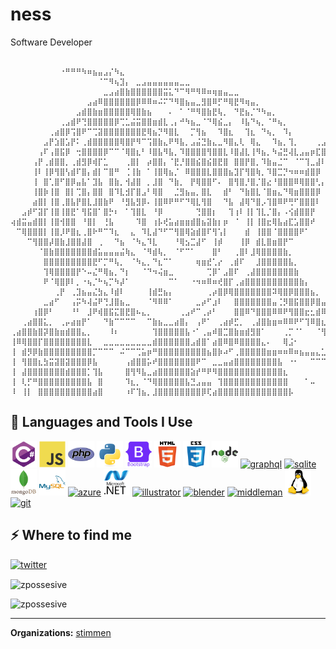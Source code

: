<h1>ness</h1>
<p>Software Developer</p>

```

⠀⠀⠀⠀⠀⠀⠀⠀⠀⠐⠛⠛⠛⠳⠶⣦⣤⣠⡌⠳⣄⠀⠀⠀⠀⠀⠀⠀⠀⠀⠀⠀⠀⠀⠀⠀⠀⠀⠀⠀⠀⠀⠀⠀⠀⠀⠀⠀⠀⠀⠀⠀⠀⠀⠀⠀⠀⠀⠀⠀⠀
⠀⠀⠀⠀⠀⠀⠀⠀⠀⠀⠀⠀⠀⠀⠀⠀⠈⠉⠻⢦⣹⡄⠀⣀⣠⣤⣤⣤⣤⣤⣤⣀⣀⠀⠀⠀⠀⠀⠀⠀⠀⠀⠀⠀⠀⠀⠀⠀⠀⠀⠀⠀⠀⠀⠀⠀⠀⠀⠀⠀⠀
⠀⠀⠀⠀⠀⠀⠀⠀⠀⠀⠀⠀⠀⠀⠀⠀⠀⣀⣠⣴⣿⣷⣿⣿⣿⣿⣿⣿⣭⣅⠙⠉⠻⠛⠻⠿⠶⢶⣶⣤⣀⣀⠀⠀⠀⠀⠀⠀⠀⠀⠀⠀⠀⠀⠀⠀⠀⠀⠀⠀⠀
⠀⠀⠀⠀⠀⠀⠀⠀⠀⠀⠀⠀⠀⠀⣠⣴⠿⣿⣿⣿⣿⣿⣿⡿⠿⠿⠶⠬⠍⠙⠻⣿⣦⣤⣀⣻⣿⠿⡋⠛⢿⣟⠻⢶⣤⡀⠀⠀⠀⠀⠀⠀⠀⠀⠀⠀⠀⠀⠀⠀⠀
⠀⠀⠀⠀⠀⠀⠀⠀⠀⠀⠀⠀⣠⣾⣿⣷⣶⣿⣿⣿⣿⣿⢿⣿⣷⣦⠀⠀⠀⠄⠀⠁⠈⠛⠻⣿⣷⣟⢧⡀⠀⠙⣟⣦⡈⠙⠳⣤⡀⠀⠀⠀⠀⠀⠀⠀⠀⠀⠀⠀⠀
⠀⠀⠀⠀⠀⠀⠀⠀⠀⢀⣠⣾⠟⢙⣿⣿⣿⣿⣿⡿⢉⣁⣬⣭⣿⣿⣶⣾⣇⢀⡄⠚⠳⣦⣀⠈⠙⢿⣮⣀⡄⠀⠸⣧⠙⢦⡀⠈⠛⢦⡀⠀⠀⠀⠀⠀⠀⠀⠀⠀⠀
⠀⠀⠀⠀⠀⠀⠀⢀⣴⣿⡿⢩⣿⠟⠉⢉⣽⣿⣿⣿⣿⣿⣿⣿⣟⢿⣦⡙⠻⣿⣇⠀⠀⡉⢻⣦⠀⠀⠹⣿⣆⠀⠀⢹⣆⠀⠙⢦⡀⠀⠹⡄⠀⠀⠀⠀⠀⠀⠀⠀⠀
⠀⠀⠀⠀⠀⠀⣠⡟⣱⣿⣡⡟⠅⢀⣾⣿⣿⣿⣿⣿⢿⣿⡟⠻⠉⢩⣿⣷⣄⠟⠻⣧⡀⣠⣬⣙⣷⣄⣀⠻⣿⣄⢇⠀⢿⣄⠀⠀⠹⣦⡀⢹⡀⠀⠀⠀⢀⣠⠀⠀⠀
⠀⠀⠀⠀⠀⢠⠏⢠⣿⣯⡿⠀⢒⣿⣿⣿⣿⡿⠉⠉⠈⢿⣿⣆⠃⠸⣿⣧⠻⣧⡀⠹⣿⣿⣿⣿⢻⣿⣿⣇⠸⣿⣼⣇⢸⠻⣦⡀⠳⣬⣛⢼⣇⣠⣤⡶⣏⣿⠀⠀⠀
⠀⠀⠀⠀⢠⡟⢀⣾⣿⣿⡀⢀⣾⣻⡿⢾⡏⣁⠀⠀⠀⢀⣿⡇⠀⡴⣿⣿⡄⠈⣟⡘⣿⣿⣮⣿⣮⣿⣟⣿⠀⣿⣿⡟⣿⡀⠹⣷⣤⣈⠉⠀⠈⠉⢹⣀⣼⠇⠀⠀⠀
⠀⠀⠀⠀⢸⠇⢸⡿⢻⣿⢣⣾⠏⣿⡄⣾⡇⠉⣿⠛⠀⢈⢸⣷⠀⠁⢸⣿⢿⣦⡈⠀⠿⣿⣿⣿⣇⣿⣿⣿⣦⣹⡏⢻⣿⢷⡀⠹⣿⣉⡙⠲⠶⠶⣾⣿⡿⠀⠀⠀⠀
⠀⠀⠀⠀⢸⠀⣿⢁⣿⠋⣿⡿⣤⣧⠁⣹⣧⠀⣿⣷⡀⢺⣼⣿⠀⡀⣸⣿⠀⠙⣷⡀⠀⡟⢿⣿⣿⠋⠄⠀⣿⢻⣿⡘⣿⡈⣿⣔⠘⣿⣿⣿⠿⢿⣿⣿⢃⡄⠀⠀⠀
⠀⠀⠀⠀⢸⣿⡷⢸⣿⠀⣿⡇⢉⣿⡄⣿⣿⠀⣿⠹⣇⣺⡏⣿⣠⠃⢿⣿⠀⠀⣈⣻⣦⣤⡀⣿⣇⠀⠀⣾⠃⠀⠙⣷⣿⣇⠈⣿⣶⣄⠙⢿⣶⣿⣿⣿⡿⠀⠀⠀⠀
⠀⠀⠀⠀⣴⣿⡇⢸⣿⢀⣿⣧⡟⣿⣇⣸⣿⣷⠟⠀⠘⣻⣧⣻⡿⠄⢸⣿⠿⠟⠛⠋⠙⢿⣇⢻⣿⠀⠀⠙⣧⠀⣼⢿⠙⣿⡠⢹⣿⠿⠟⢛⠋⣿⣿⣿⠇⠀⠀⠀⠀
⠀⠀⣠⡾⠋⣽⡏⢸⣿⢸⣿⣟⠁⢻⣯⣿⠁⣿⡓⠆⠀⠁⢹⣿⣇⠀⠘⡿⠀⠀⠀⠀⠀⠀⢙⣿⣿⡆⠀⠀⢹⢰⠇⢸⡇⢹⣇⡈⣿⡄⠠⢪⣾⣿⣿⡟⠀⠀⠀⠀⠀
⢴⣾⣭⣤⣾⣿⡇⢸⣿⢺⣿⣿⠀⠘⣿⡇⠀⢘⣧⠀⠀⠀⠀⠹⣿⠀⢰⡧⢞⣥⣴⣶⣶⣾⣿⣦⣽⣷⡆⡶⠀⠈⠀⢸⡇⢸⣿⣖⢿⣧⣴⣏⣡⣿⣿⠞⠀⠀⠀⠀⠀
⠀⠉⢿⣿⣿⣿⡇⢸⣿⡸⠟⣿⣆⢀⣿⠗⠛⠉⠹⣆⠀⠀⣄⠀⠹⣇⣼⠙⠋⠉⢻⣿⢿⣵⣾⣿⠏⢻⢡⡇⠀⠀⠀⣾⠀⢸⣿⣿⠈⣿⣿⣿⣿⠟⠁⠀⠀⠀⠀⠀⠀
⠀⠀⠀⠉⢻⣿⣿⡼⣿⣷⣸⣿⣿⣼⣿⠀⢀⠀⠀⠙⣦⠀⠈⠳⣄⠹⣇⠀⠀⠀⠘⢿⣢⣉⣼⠋⠀⢸⡾⠀⠀⠀⢸⡿⠀⣾⣇⣿⣶⣿⡟⠉⠀⠀⠀⠀⠀⠀⠀⠀⠀
⠀⠀⠀⠀⠀⠈⣿⣷⣿⣿⣿⣿⣿⣿⣿⣾⣥⣤⣤⣤⣬⢷⣄⠀⠈⠻⣾⢧⡀⠀⠈⠋⠉⠁⠀⠀⠀⣿⠃⠀⠀⢀⣿⠇⣸⢿⣿⣿⣿⣿⣷⡀⠀⠀⠀⠀⠀⠀⠀⠀⠀
⠀⠀⠀⠀⠀⠀⣿⣿⣿⣿⣿⣿⣿⣿⣿⣟⠋⡉⠛⢧⡀⠀⠈⠳⣄⡀⠙⣆⠉⠁⠀⠀⠀⠀⢶⣶⣞⢁⡔⠀⢀⣾⠏⠀⠀⣸⣿⣿⣿⣿⣿⣧⡀⠀⠀⠀⠀⠀⠀⠀⠀
⠀⠀⠀⠀⠀⠀⢹⢿⣿⣿⣿⣿⡟⠑⠤⣌⠛⢿⣦⡀⠙⡆⠀⠀⠈⠙⠲⢬⣶⣀⠀⠀⠀⠀⠀⠀⢉⡿⠁⣠⣿⠏⠀⢀⣼⣿⣿⣿⣿⣿⣿⣿⣷⠀⠀⠀⠀⠀⠀⠀⠀
⠀⠀⠀⠀⠀⠀⠟⠈⢿⣿⡿⠇⡀⠐⢦⡈⠓⢦⡉⠳⡼⠁⠀⠀⠀⠀⠀⠀⠀⠉⠁⠀⠀⠐⠲⠶⠿⠶⢞⣿⡏⢀⣴⣿⣿⣿⣿⣿⣿⣿⣿⣿⣿⣷⡄⠀⠀⠀⠀⠀⠀
⠀⠀⠀⠀⠀⠀⠀⠀⢀⡟⠀⢀⣹⣦⣤⣌⣳⣄⠸⣾⠇⠀⠀⠀⠀⢸⣾⣛⣦⡄⠀⠀⠀⠀⠀⠀⢀⡴⣿⡿⢿⣿⣿⣿⣿⣿⣿⣿⠽⢿⣿⡿⣿⣿⣿⣦⡀⠀⠀⠀⠀
⠀⠀⠀⠀⠀⠀⣀⣴⠋⠀⠀⢠⡭⠳⢼⣬⠟⢙⣸⣿⣦⣀⠀⠀⠀⠈⠻⠿⠿⠁⠀⠀⠀⠀⣀⡴⠋⣰⠇⠀⠀⣿⣿⣿⣿⣿⣿⣿⣤⢈⡻⣿⣯⣿⣿⡿⣿⣤⡀⠀⠀
⠀⠀⠀⠀⢰⣿⡿⠃⠀⠀⠀⠘⠃⠀⣸⠟⢾⣿⣯⣍⣿⣟⣿⠦⣄⡀⠀⠀⠀⠀⠀⢀⣠⠞⠉⢀⡴⠃⠀⠀⠀⣿⣿⠿⠙⣿⣿⣿⠿⠿⠟⢻⣿⣿⣖⣂⣾⠿⣷⣦⡀
⠀⠀⢀⣴⣿⣿⣅⡀⠀⢀⡤⣴⣶⡟⠁⠀⠀⠙⣷⠉⠉⠉⠉⠀⠀⠉⣷⣦⣀⣀⣴⣿⡄⠀⢠⠟⠁⠀⢀⣴⡾⣋⡀⠀⢀⣼⣿⣷⣶⠶⠿⠿⠟⠋⢹⠿⣿⣆⠈⢿⣿
⢀⣴⣿⣿⣷⣿⡽⣿⣷⣶⣾⣿⣿⣄⡀⠀⠀⠀⠸⠆⠀⠀⠀⠀⠀⠀⢹⣿⣿⣿⣿⣿⣧⠐⠁⢀⣤⠾⣿⣉⣿⣷⣶⣾⣻⣿⠁⠀⠀⠀⢀⡉⠈⠁⠀⠀⠈⢻⣿⣇⡀
⢸⠿⢿⣿⣿⡏⣿⣿⣿⣿⣿⣿⣿⣿⣇⠀⠀⣀⣀⣀⣀⣀⣀⣀⣀⣀⣾⣿⣿⣿⣿⣿⣿⣠⣾⣿⠁⣴⣿⠿⣿⠿⣿⣿⣿⣿⣄⠄⠀⠀⢿⣨⠂⠀⠀⠀⠀⠀⢿⣯⣻
⢸⠀⣾⡻⡿⣷⣿⣿⣿⣿⣿⣿⣿⣿⣿⡉⠉⠉⠉⠀⠬⠉⠉⢉⣥⡶⠛⣿⣿⣿⣿⣿⣿⣿⣿⣿⣦⣿⡷⠴⠋⢀⣿⣿⣿⣿⣿⣶⣶⠶⠶⠿⠶⣦⣤⣤⣄⣁⣘⣿⣯
⢸⠀⢻⣿⣿⣆⣳⣭⣽⣿⣽⣿⣿⣿⡿⣧⠀⠀⠀⠀⠀⢠⣾⣿⣿⡥⠞⣿⣿⣿⣿⣿⣿⣿⠟⠉⠀⣀⣀⣤⣴⣿⣿⣿⣿⣿⣿⣿⣿⣧⠀⠐⠂⠀⠀⠉⠉⠉⠉⠙⠋
⢸⠀⣼⣿⣿⣿⣿⣿⣿⣿⣾⣿⣿⣿⡁⢹⣧⠀⠀⠀⠀⣿⢻⠻⣧⣀⣴⣿⣿⣿⣿⣿⣿⣵⡞⠛⠟⠻⣿⣿⣿⣿⣿⣿⣿⣿⣿⣿⣿⣿⣆⠀⠀⠀⠀⠀⠀⠀⠀⠀⠀
⢸⠀⢇⡋⠛⣿⣿⣿⣿⣿⣿⣿⣿⣿⣧⠀⣿⠀⠀⠀⠀⠹⣆⡀⠈⠙⢿⣿⣿⣿⣿⣿⣧⣙⣠⣤⣤⠀⢹⣿⣿⣿⣿⣿⣿⣿⣿⣿⣿⣿⣿⠀⠀⠀⠁⠤⠀⠀⠀⠀⠀
⠸⠀⢸⡇⠀⣿⣿⣿⣿⣿⣿⣿⣿⣿⣿⣴⣿⠀⠀⠀⠀⠰⠏⢹⣦⡀⣸⣿⣿⣿⣿⣿⣿⣿⣿⡿⢏⣴⣿⣿⣿⣿⣿⣿⣿⣿⣿⣿⣿⣿⣿⡧⠀⠀⠀⠀⠀⠀⠀⠀⠀
```

<h2>🚀 Languages and Tools I Use</h2>
<p>
<a target="_blank" href="https://raw.githubusercontent.com/devicons/devicon/master/icons/csharp/csharp-original.svg" style="display: inline-block;">
  <img src="https://raw.githubusercontent.com/devicons/devicon/master/icons/csharp/csharp-original.svg" alt="csharp" width="42" height="42" />
</a>
<a target="_blank" href="https://raw.githubusercontent.com/devicons/devicon/master/icons/javascript/javascript-original.svg" style="display: inline-block;">
  <img src="https://raw.githubusercontent.com/devicons/devicon/master/icons/javascript/javascript-original.svg" alt="javascript" width="42" height="42" />
</a>
<a target="_blank" href="https://raw.githubusercontent.com/devicons/devicon/master/icons/php/php-original.svg" style="display: inline-block;">
  <img src="https://raw.githubusercontent.com/devicons/devicon/master/icons/php/php-original.svg" alt="php" width="42" height="42" />
</a>
<a target="_blank" href="https://raw.githubusercontent.com/devicons/devicon/master/icons/python/python-original.svg" style="display: inline-block;">
  <img src="https://raw.githubusercontent.com/devicons/devicon/master/icons/python/python-original.svg" alt="python" width="42" height="42" />
</a>
<a target="_blank" href="https://raw.githubusercontent.com/devicons/devicon/master/icons/bootstrap/bootstrap-plain-wordmark.svg" style="display: inline-block;">
  <img src="https://raw.githubusercontent.com/devicons/devicon/master/icons/bootstrap/bootstrap-plain-wordmark.svg" alt="bootstrap" width="42" height="42" />
</a>
<a target="_blank" href="https://raw.githubusercontent.com/devicons/devicon/master/icons/html5/html5-original-wordmark.svg" style="display: inline-block;">
  <img src="https://raw.githubusercontent.com/devicons/devicon/master/icons/html5/html5-original-wordmark.svg" alt="html5" width="42" height="42" />
</a>
<a target="_blank" href="https://raw.githubusercontent.com/devicons/devicon/master/icons/css3/css3-original-wordmark.svg" style="display: inline-block;">
  <img src="https://raw.githubusercontent.com/devicons/devicon/master/icons/css3/css3-original-wordmark.svg" alt="css3" width="42" height="42" />
</a>
<a target="_blank" href="https://raw.githubusercontent.com/devicons/devicon/master/icons/nodejs/nodejs-original-wordmark.svg" style="display: inline-block;">
  <img src="https://raw.githubusercontent.com/devicons/devicon/master/icons/nodejs/nodejs-original-wordmark.svg" alt="nodejs" width="42" height="42" />
</a>
<a target="_blank" href="https://www.vectorlogo.zone/logos/graphql/graphql-icon.svg" style="display: inline-block;">
  <img src="https://www.vectorlogo.zone/logos/graphql/graphql-icon.svg" alt="graphql" width="42" height="42" />
</a>
<a target="_blank" href="https://www.vectorlogo.zone/logos/sqlite/sqlite-icon.svg" style="display: inline-block;">
  <img src="https://www.vectorlogo.zone/logos/sqlite/sqlite-icon.svg" alt="sqlite" width="42" height="42" />
</a>
<a target="_blank" href="https://raw.githubusercontent.com/devicons/devicon/master/icons/mongodb/mongodb-original-wordmark.svg" style="display: inline-block;">
  <img src="https://raw.githubusercontent.com/devicons/devicon/master/icons/mongodb/mongodb-original-wordmark.svg" alt="mongodb" width="42" height="42" />
</a>
<a target="_blank" href="https://raw.githubusercontent.com/devicons/devicon/master/icons/mysql/mysql-original-wordmark.svg" style="display: inline-block;">
  <img src="https://raw.githubusercontent.com/devicons/devicon/master/icons/mysql/mysql-original-wordmark.svg" alt="mysql" width="42" height="42" />
</a>
<a target="_blank" href="https://www.vectorlogo.zone/logos/microsoft_azure/microsoft_azure-icon.svg" style="display: inline-block;">
  <img src="https://www.vectorlogo.zone/logos/microsoft_azure/microsoft_azure-icon.svg" alt="azure" width="42" height="42" />
</a>
<a target="_blank" href="https://raw.githubusercontent.com/devicons/devicon/master/icons/dot-net/dot-net-original-wordmark.svg" style="display: inline-block;">
  <img src="https://raw.githubusercontent.com/devicons/devicon/master/icons/dot-net/dot-net-original-wordmark.svg" alt="dotnet" width="42" height="42" />
</a>
<a target="_blank" href="https://www.vectorlogo.zone/logos/adobe_illustrator/adobe_illustrator-icon.svg" style="display: inline-block;">
  <img src="https://www.vectorlogo.zone/logos/adobe_illustrator/adobe_illustrator-icon.svg" alt="illustrator" width="42" height="42" />
</a>
<a target="_blank" href="https://download.blender.org/branding/community/blender_community_badge_white.svg" style="display: inline-block;">
  <img src="https://download.blender.org/branding/community/blender_community_badge_white.svg" alt="blender" width="42" height="42" />
</a>
<a target="_blank" href="https://raw.githubusercontent.com/leungwensen/svg-icon/b84b3f3a3da329b7c1d02346865f8e98beb05413/dist/svg/logos/middleman.svg" style="display: inline-block;">
  <img src="https://raw.githubusercontent.com/leungwensen/svg-icon/b84b3f3a3da329b7c1d02346865f8e98beb05413/dist/svg/logos/middleman.svg" alt="middleman" width="42" height="42" />
</a>
<a target="_blank" href="https://raw.githubusercontent.com/devicons/devicon/master/icons/linux/linux-original.svg" style="display: inline-block;">
  <img src="https://raw.githubusercontent.com/devicons/devicon/master/icons/linux/linux-original.svg" alt="linux" width="42" height="42" />
</a>
<a target="_blank" href="https://www.vectorlogo.zone/logos/git-scm/git-scm-icon.svg" style="display: inline-block;">
  <img src="https://www.vectorlogo.zone/logos/git-scm/git-scm-icon.svg" alt="git" width="42" height="42" />
</a>
</p>
<h2>⚡️ Where to find me</h2>
<p>
<a target="_blank" href="https://twitter.com/rissimherzen" style="display: inline-block;">
  <img src="https://img.shields.io/badge/Twitter-%230f1419?style=for-the-badge&logo=x&logoColor=white&color=%231F2937" alt="twitter" />
</a>
</p>
<p>
  <img align="center" src="https://github-readme-stats.vercel.app/api?username=zvnessia&show_icons=true&locale=en&theme=dark" alt="zpossesive" />
</p>
<p>
  <img src="https://github-readme-stats.vercel.app/api/top-langs?username=zpossesive&show_icons=true&locale=en&layout=compact&theme=dark" alt="zpossesive" />
</p>
<hr />
<p>
  <strong>Organizations:</strong>
  <a href="https://github.com/stimmen" target="_blank">stimmen</a> 
</p>
